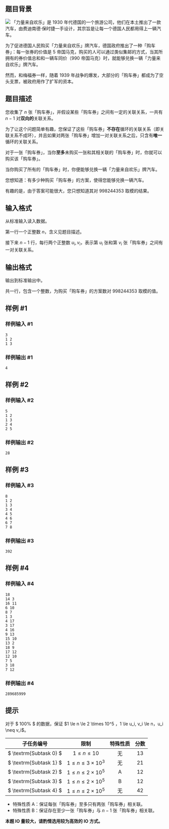 ## 题目背景


![](https://img1.imgtp.com/2023/09/25/OogFrFRL.jpg)
「力量来自欢乐」是 1930 年代德国的一个旅游公司，他们在本土推出了一款汽车，由费迪南德·保时捷一手设计，其宗旨是让每一个德国人民都用得上一辆汽车。

为了促进德国人民购买「力量来自欢乐」牌汽车，德国政府推出了一种「购车券」：每一张券的价值是 5 帝国马克，购买的人可以通过类似集邮的方式，当其所拥有的券价值总和和一辆车同价（990 帝国马克）时，就能够兑换一辆「力量来自欢乐」牌汽车。

然而，和梅福券一样，随着 1939 年战争的爆发，大部分的「购车券」都成为了空头支票，被政府用作了扩军的资本。

## 题目描述

您收集了 $n$ 张「购车券」，并假设某些「购车券」之间有一定的关联关系，一共有 $n - 1$ 对**双向的**关联关系。

为了让这个问题简单有趣，您保证了这些「购车券」**不存在**循环的关联关系（即关联关系不成环），并且如果对两张「购车券」增加一对关联关系之后，只含有**唯一**循环的关联关系。

对于一张「购车券」，当你**至多**未购买一张和其相关联的「购车券」时，你就可以购买该「购车券」。

当你购买了所有的「购车券」时，你便能够兑换一辆「力量来自欢乐」牌汽车。

您想知道：有多少种购买「购车券」的方案，使得您能够兑换一辆汽车。

有趣的是，由于答案可能很大，您只想知道其对 $998244353$ 取模的结果。

## 输入格式

从标准输入读入数据。

第一行一个正整数 $n$，含义见题目描述。

接下来 $n-1$ 行，每行两个正整数 $u_i,v_i$，表示第 $u_i$ 张和第 $v_i$ 张「购车券」之间有一对关联关系。

## 输出格式

输出到标准输出中。

共一行，包含一个整数，为购买「购车券」的方案数对 $998244353$ 取模的值。

## 样例 #1

### 样例输入 #1

```
3
1 2
1 3
```

### 样例输出 #1

```
4
```

## 样例 #2

### 样例输入 #2

```
5
1 2
1 3
2 4
2 5
```

### 样例输出 #2

```
28
```

## 样例 #3

### 样例输入 #3

```
8
1 2
1 3
3 4
4 5
4 6
6 7
7 8
```

### 样例输出 #3

```
392
```

## 样例 #4

### 样例输入 #4

```
18
14 3
16 11
6 10
8 7
1 3
4 17
3 17
4 16
9 13
15 10
13 2
18 9
17 12
12 10
7 5
3 18
7 12
```

### 样例输出 #4

```
289685999
```

## 提示

对于 $ 100\% $ 的数据，保证 $1 \le n \le 2 \times 10^5 $，$1 \le u_i, v_i \le n$，$u_i \neq v_i$。

| 子任务编号 | 限制 | 特殊性质 | 分数 |
|:---:|:---:|:---:|:---:|
| $ \textrm{Subtask 0} $ | $1 \le n \le 10$ | 无 | $13$ |
| $ \textrm{Subtask 1} $ | $1 \le n \le 3 \times 10^3$ | 无 | $21$ |
| $ \textrm{Subtask 2} $ | $1 \le n \le 2 \times 10^5$ | A | $12$ |
| $ \textrm{Subtask 3} $ | $1 \le n \le 2 \times 10^5$ | B | $12$ |
| $ \textrm{Subtask 4} $ | $1 \le n \le 2 \times 10^5$ | 无 | $42$ |

- 特殊性质 A：保证每张「购车券」至多只有两张「购车券」相关联。
- 特殊性质 B：保证存在至少一张「购车券」与 $n-1$ 张「购车券」相关联。

**本题 IO 量较大，请酌情选用较为高效的 IO 方式。**

